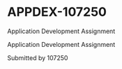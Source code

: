 # APPDEX-107250
Application Development Assignment

Application Development Assignment


Submitted by 107250
